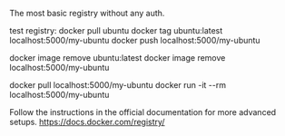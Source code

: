 The most basic registry without any auth.

test registry:
docker pull ubuntu
docker tag ubuntu:latest localhost:5000/my-ubuntu
docker push localhost:5000/my-ubuntu

docker image remove ubuntu:latest
docker image remove localhost:5000/my-ubuntu

docker pull localhost:5000/my-ubuntu
docker run -it --rm localhost:5000/my-ubuntu

Follow the instructions in the official documentation for more advanced setups.
https://docs.docker.com/registry/
